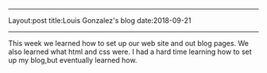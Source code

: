 _ _ _
Layout:post
title:Louis Gonzalez's blog
date:2018-09-21
_ _ _
This week we learned how to set up our web site and out blog pages. We also learned what html and css were. I had a hard time learning how to set up my blog,but eventually learned how.
